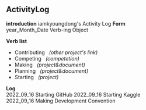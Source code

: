 ## ActivityLog

**introduction**
iamkyoungdong's Activity Log
**Form**  
year_Month_Date Verb-ing Object  

**Verb list**
- Contributing &nbsp; *(other project's link)*  
- Competing &nbsp; *(competetion)*
- Making &nbsp; *(project&document)*
- Planning &nbsp; *(project&document)*  
- Starting &nbsp; *(project)*    

**Log**  
2022_09_16 Starting GitHub
2022_09_16 Starting Kaggle  
2022_09_16 Making Development Convention
